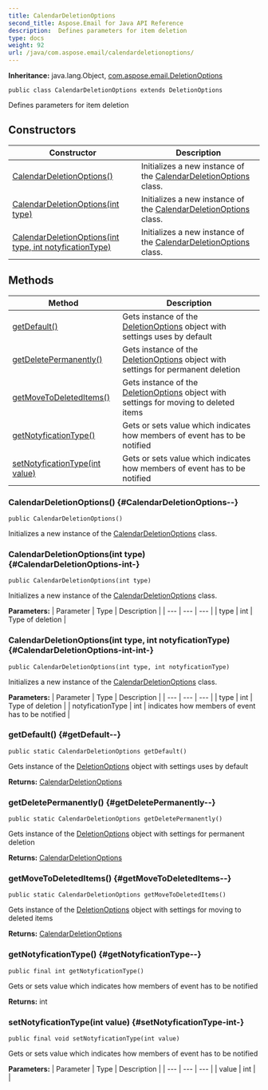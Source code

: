```yaml
---
title: CalendarDeletionOptions
second_title: Aspose.Email for Java API Reference
description:  Defines parameters for item deletion
type: docs
weight: 92
url: /java/com.aspose.email/calendardeletionoptions/
---
```

**Inheritance:**
java.lang.Object, [com.aspose.email.DeletionOptions](../../com.aspose.email/deletionoptions)
```
public class CalendarDeletionOptions extends DeletionOptions
```

Defines parameters for item deletion
## Constructors

| Constructor | Description |
| --- | --- |
| [CalendarDeletionOptions()](#CalendarDeletionOptions--) | Initializes a new instance of the [CalendarDeletionOptions](../../com.aspose.email/calendardeletionoptions) class. |
| [CalendarDeletionOptions(int type)](#CalendarDeletionOptions-int-) | Initializes a new instance of the [CalendarDeletionOptions](../../com.aspose.email/calendardeletionoptions) class. |
| [CalendarDeletionOptions(int type, int notyficationType)](#CalendarDeletionOptions-int-int-) | Initializes a new instance of the [CalendarDeletionOptions](../../com.aspose.email/calendardeletionoptions) class. |
## Methods

| Method | Description |
| --- | --- |
| [getDefault()](#getDefault--) | Gets instance of the [DeletionOptions](../../com.aspose.email/deletionoptions) object with settings uses by default |
| [getDeletePermanently()](#getDeletePermanently--) | Gets instance of the [DeletionOptions](../../com.aspose.email/deletionoptions) object with settings for permanent deletion |
| [getMoveToDeletedItems()](#getMoveToDeletedItems--) | Gets instance of the [DeletionOptions](../../com.aspose.email/deletionoptions) object with settings for moving to deleted items |
| [getNotyficationType()](#getNotyficationType--) | Gets or sets value which indicates how members of event has to be notified |
| [setNotyficationType(int value)](#setNotyficationType-int-) | Gets or sets value which indicates how members of event has to be notified |
### CalendarDeletionOptions() {#CalendarDeletionOptions--}
```
public CalendarDeletionOptions()
```


Initializes a new instance of the [CalendarDeletionOptions](../../com.aspose.email/calendardeletionoptions) class.

### CalendarDeletionOptions(int type) {#CalendarDeletionOptions-int-}
```
public CalendarDeletionOptions(int type)
```


Initializes a new instance of the [CalendarDeletionOptions](../../com.aspose.email/calendardeletionoptions) class.

**Parameters:**
| Parameter | Type | Description |
| --- | --- | --- |
| type | int | Type of deletion |

### CalendarDeletionOptions(int type, int notyficationType) {#CalendarDeletionOptions-int-int-}
```
public CalendarDeletionOptions(int type, int notyficationType)
```


Initializes a new instance of the [CalendarDeletionOptions](../../com.aspose.email/calendardeletionoptions) class.

**Parameters:**
| Parameter | Type | Description |
| --- | --- | --- |
| type | int | Type of deletion |
| notyficationType | int | indicates how members of event has to be notified |

### getDefault() {#getDefault--}
```
public static CalendarDeletionOptions getDefault()
```


Gets instance of the [DeletionOptions](../../com.aspose.email/deletionoptions) object with settings uses by default

**Returns:**
[CalendarDeletionOptions](../../com.aspose.email/calendardeletionoptions)
### getDeletePermanently() {#getDeletePermanently--}
```
public static CalendarDeletionOptions getDeletePermanently()
```


Gets instance of the [DeletionOptions](../../com.aspose.email/deletionoptions) object with settings for permanent deletion

**Returns:**
[CalendarDeletionOptions](../../com.aspose.email/calendardeletionoptions)
### getMoveToDeletedItems() {#getMoveToDeletedItems--}
```
public static CalendarDeletionOptions getMoveToDeletedItems()
```


Gets instance of the [DeletionOptions](../../com.aspose.email/deletionoptions) object with settings for moving to deleted items

**Returns:**
[CalendarDeletionOptions](../../com.aspose.email/calendardeletionoptions)
### getNotyficationType() {#getNotyficationType--}
```
public final int getNotyficationType()
```


Gets or sets value which indicates how members of event has to be notified

**Returns:**
int
### setNotyficationType(int value) {#setNotyficationType-int-}
```
public final void setNotyficationType(int value)
```


Gets or sets value which indicates how members of event has to be notified

**Parameters:**
| Parameter | Type | Description |
| --- | --- | --- |
| value | int |  |

